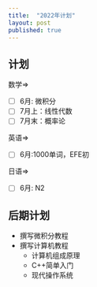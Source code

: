 ```yaml
---
title:  "2022年计划"
layout: post
published: true
---
```


## 计划
数学=>
- [ ] 6月: 微积分
- [ ] 7月上：线性代数
- [ ] 7月末：概率论

英语=>
- [ ] 6月:1000单词，EFE初


日语=>
- [ ] 6月: N2


## 后期计划
- 撰写微积分教程
- 撰写计算机教程
    - 计算机组成原理
    - C++简单入门
    - 现代操作系统
